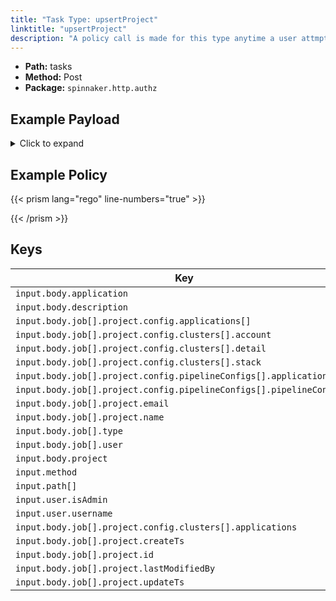 ```yaml
---
title: "Task Type: upsertProject"
linktitle: "upsertProject"
description: "A policy call is made for this type anytime a user attmpts to create a new project or edit an existing one."
---
```


- **Path:** tasks
- **Method:** Post
- **Package:** `spinnaker.http.authz`

## Example Payload

<details><summary>Click to expand</summary>

```json
{
  "input": {
    "body": {
      "application": "spinnaker",
      "description": "Create project: testProjectName",
      "job": [
        {
          "project": {
            "config": {
              "applications": [
                "hostname"
              ],
              "clusters": [
                {
                  "account": "spinnaker",
                  "detail": "*",
                  "stack": "*"
                }
              ],
              "pipelineConfigs": [
                {
                  "application": "hostname",
                  "pipelineConfigId": "7db1e350-dedb-4dc1-9976-e71f97b5f132"
                }
              ]
            },
            "email": "stephen.atwell@armory.io",
            "name": "testProjectName"
          },
          "type": "upsertProject",
          "user": "myUserName"
        }
      ],
      "project": "testProjectName"
    },
    "method": "POST",
    "path": [
      "tasks"
    ],
    "user": {
      "isAdmin": false,
      "roles": [],
      "username": "myUserName"
    }
  }
}
```
</details>

## Example Policy

{{< prism lang="rego" line-numbers="true" >}}

{{< /prism >}}

## Keys

| Key                                          | Type      | Description                                              |
|----------------------------------------------|-----------|----------------------------------------------------------|
| `input.body.application` | `string` |
| `input.body.description` | `string` |
| `input.body.job[].project.config.applications[]` | `string` |
| `input.body.job[].project.config.clusters[].account` | `string` |
| `input.body.job[].project.config.clusters[].detail` | `string` |
| `input.body.job[].project.config.clusters[].stack` | `string` |
| `input.body.job[].project.config.pipelineConfigs[].application` | `string` |
| `input.body.job[].project.config.pipelineConfigs[].pipelineConfigId` | `string` |
| `input.body.job[].project.email` | `string` |
| `input.body.job[].project.name` | `string` |
| `input.body.job[].type` | `string` |
| `input.body.job[].user` | `string` |
| `input.body.project` | `string` |
| `input.method` | `string` |
| `input.path[]` | `string` |
| `input.user.isAdmin` | `boolean` |
| `input.user.username` | `string` |
| `input.body.job[].project.config.clusters[].applications` | ` ` |
| `input.body.job[].project.createTs` | `number` |
| `input.body.job[].project.id` | `string` |
| `input.body.job[].project.lastModifiedBy` | `string` |
| `input.body.job[].project.updateTs` | `number` |
